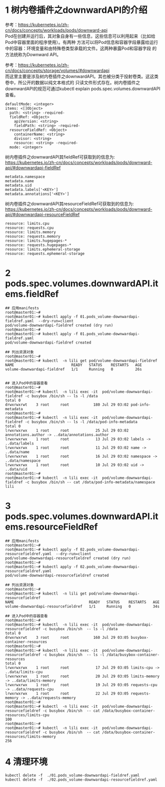 # 1 树内卷插件之downwardAPI的介绍
参考：https://kubernetes.io/zh-cn/docs/concepts/workloads/pods/downward-api  
Pod在创建并运行后，其对象自身有一些信息，这些信息可以利用起来（比如给Pod中容器里面的程序使用）。有两种
方法可以将Pod信息和容器字段暴露给运行中的容器：环境变量和由特殊卷类型承载的文件。这两种暴露Pod和容器字段
的方法统称为Downward API。

参考：https://kubernetes.io/zh-cn/docs/concepts/storage/volumes/#downwardapi  
而这里主要是涉及树内卷插件之downwardAPI。其也被分类于投射卷类。这这类卷中，所公开的数据以纯文本格式的
只读文件形式存在。树内卷插件之downwardAPI的规范可通过kubectl explain pods.spec.volumes.downwardAPI查看。
```
defaultMode: <integer>
items: <[]Object>
  path: <string> -required-
  fieldRef: <Object>
    apiVersion: <string>
    fieldPath: <string> -required-
  resourceFieldRef: <Object>
    containerName: <string>
    divisor: <string>
    resource: <string> -required-
  mode: <integer>
```

树内卷插件之downwardAPI其fieldRef可获取到的信息为:   
https://kubernetes.io/zh-cn/docs/concepts/workloads/pods/downward-api/#downwardapi-fieldRef
```
metadata.namespace
metadata.name
metadata.uid
metadata.labels['<KEY>']
metadata.annotations['<KEY>']
```

树内卷插件之downwardAPI其resourceFieldRef可获取到的信息为:
https://kubernetes.io/zh-cn/docs/concepts/workloads/pods/downward-api/#downwardapi-resourceFieldRef
```
resource: limits.cpu
resource: requests.cpu
resource: limits.memory
resource: requests.memory
resource: limits.hugepages-*
resource: requests.hugepages-*
resource: limits.ephemeral-storage
resource: requests.ephemeral-storage
```

# 2 pods.spec.volumes.downwardAPI.items.fieldRef
```
## 应用manifests
root@master01:~#
root@master01:~# kubectl apply -f 01.pods_volume-downwardapi-fieldref.yaml  --dry-run=client
pod/volume-downwardapi-fieldref created (dry run)
root@master01:~#
root@master01:~# kubectl apply -f 01.pods_volume-downwardapi-fieldref.yaml
pod/volume-downwardapi-fieldref created

## 列出资源对象
root@master01:~#
root@master01:~# kubectl  -n lili get pod/volume-downwardapi-fieldref
NAME                          READY   STATUS    RESTARTS   AGE
volume-downwardapi-fieldref   1/1     Running   0          26s


## 进入Pod中的容器查看
root@master01:~#
root@master01:~# kubectl  -n lili exec -it  pod/volume-downwardapi-fieldref -c busybox /bin/sh -- ls -l /data
total 0
drwxrwxrwt    3 root     root           180 Jul 29 03:02 pod-info-metadata
root@master01:~#
root@master01:~# kubectl  -n lili exec -it  pod/volume-downwardapi-fieldref -c busybox /bin/sh -- ls -l /data/pod-info-metadata
total 0
lrwxrwxrwx    1 root     root            25 Jul 29 03:02 annotations.author -> ..data/annotations.author
lrwxrwxrwx    1 root     root            13 Jul 29 03:02 labels -> ..data/labels
lrwxrwxrwx    1 root     root            11 Jul 29 03:02 name -> ..data/name
lrwxrwxrwx    1 root     root            16 Jul 29 03:02 namespace -> ..data/namespace
lrwxrwxrwx    1 root     root            10 Jul 29 03:02 uid -> ..data/uid
root@master01:~#
root@master01:~# kubectl  -n lili exec -it  pod/volume-downwardapi-fieldref -c busybox /bin/sh -- cat /data/pod-info-metadata/namespace
lili
```


# 3 pods.spec.volumes.downwardAPI.items.resourceFieldRef
```
## 应用manifests
root@master01:~# 
root@master01:~# kubectl apply -f 02.pods_volume-downwardapi-resourcefieldref.yaml  --dry-run=client
pod/volume-downwardapi-resourcefieldref created (dry run)
root@master01:~#
root@master01:~# kubectl apply -f 02.pods_volume-downwardapi-resourcefieldref.yaml
pod/volume-downwardapi-resourcefieldref created

## 列出资源对象
root@master01:~# 
root@master01:~# kubectl  -n lili get pod/volume-downwardapi-resourcefieldref
NAME                                  READY   STATUS    RESTARTS   AGE
volume-downwardapi-resourcefieldref   1/1     Running   0          34s

## 进入Pod中的容器查看
root@master01:~# 
root@master01:~# kubectl  -n lili exec -it  pod/volume-downwardapi-resourcefieldref -c busybox /bin/sh  -- ls -l /data
total 0
drwxrwxrwt    3 root     root           160 Jul 29 03:05 busybox-container-resources
root@master01:~# 
root@master01:~# kubectl  -n lili exec -it  pod/volume-downwardapi-resourcefieldref -c busybox /bin/sh  -- ls -l /data/busybox-container-resources
total 0
lrwxrwxrwx    1 root     root            17 Jul 29 03:05 limits-cpu -> ..data/limits-cpu
lrwxrwxrwx    1 root     root            20 Jul 29 03:05 limits-memory -> ..data/limits-memory
lrwxrwxrwx    1 root     root            19 Jul 29 03:05 requests-cpu -> ..data/requests-cpu
lrwxrwxrwx    1 root     root            22 Jul 29 03:05 requests-memory -> ..data/requests-memory
root@master01:~#
root@master01:~# kubectl  -n lili exec -it  pod/volume-downwardapi-resourcefieldref -c busybox /bin/sh  -- cat /data/busybox-container-resources/limits-cpu
100
root@master01:~#
root@master01:~# kubectl  -n lili exec -it  pod/volume-downwardapi-resourcefieldref -c busybox /bin/sh  -- cat /data/busybox-container-resources/limits-memory
256
```

# 4 清理环境
```
kubectl delete -f  ./01.pods_volume-downwardapi-fieldref.yaml
kubectl delete -f  ./02.pods_volume-downwardapi-resourcefieldref.yaml
```

